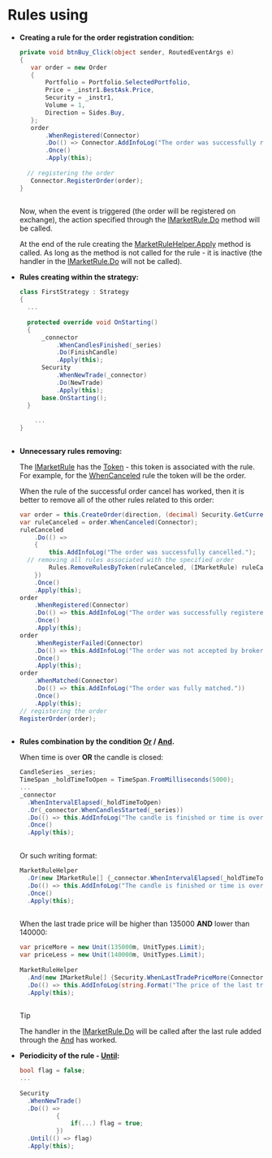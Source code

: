 # Rules using

- **Creating a rule for the order registration condition:**

  ```cs
  private void btnBuy_Click(object sender, RoutedEventArgs e)
  {
     var order = new Order
     { 
         Portfolio = Portfolio.SelectedPortfolio,
         Price = _instr1.BestAsk.Price,
         Security = _instr1,
         Volume = 1,
         Direction = Sides.Buy,
     };
     order
         .WhenRegistered(Connector)
         .Do(() => Connector.AddInfoLog("The order was successfully registered."))
         .Once()
         .Apply(this);
      
  	// registering the order
     Connector.RegisterOrder(order);
  }
  	  	  		
  ```

  Now, when the event is triggered (the order will be registered on exchange), the action specified through the [IMarketRule.Do](../api/StockSharp.Algo.IMarketRule.Do.html) method will be called. 

  At the end of the rule creating the [MarketRuleHelper.Apply](../api/StockSharp.Algo.MarketRuleHelper.Apply.html) method is called. As long as the method is not called for the rule \- it is inactive (the handler in the [IMarketRule.Do](../api/StockSharp.Algo.IMarketRule.Do.html) will not be called). 
- **Rules creating within the strategy:**

  ```cs
  class FirstStrategy : Strategy
  {
  	...
  	
  	protected override void OnStarting()
  	{
  		_connector
  			.WhenCandlesFinished(_series)
  			.Do(FinishCandle)
  			.Apply(this);
  		Security
  			.WhenNewTrade(_connector)
  			.Do(NewTrade)
  			.Apply(this);
  		base.OnStarting();
  	}
      
      ...
  }    
  	  	  		
  ```
- **Unnecessary rules removing:**

  The [IMarketRule](../api/StockSharp.Algo.IMarketRule.html) has the [Token](../api/StockSharp.Algo.IMarketRule.Token.html) \- this token is associated with the rule. For example, for the [WhenCanceled](../api/StockSharp.Algo.MarketRuleHelper.WhenCanceled.html) rule the token will be the order.

  When the rule of the successful order cancel has worked, then it is better to remove all of the other rules related to this order:

  ```cs
  var order = this.CreateOrder(direction, (decimal) Security.GetCurrentPrice(direction), Volume);
  var ruleCanceled = order.WhenCanceled(Connector);
  ruleCanceled
      .Do(() =>
      {
          this.AddInfoLog("The order was successfully cancelled.");
  	// removing all rules associated with the specified order
          Rules.RemoveRulesByToken(ruleCanceled, (IMarketRule) ruleCanceled.Token);
      })
      .Once()
      .Apply(this);
  order
      .WhenRegistered(Connector)
      .Do(() => this.AddInfoLog("The order was successfully registered."))
      .Once()
      .Apply(this);
  order
      .WhenRegisterFailed(Connector)
      .Do(() => this.AddInfoLog("The order was not accepted by broker."))
      .Once()
      .Apply(this);
  order
      .WhenMatched(Connector)
      .Do(() => this.AddInfoLog("The order was fully matched."))
      .Once()
      .Apply(this);
  // registering the order
  RegisterOrder(order);
  	  	  		
  ```
- **Rules combination by the condition [Or](../api/StockSharp.Algo.MarketRuleHelper.Or.html) \/ [And](../api/StockSharp.Algo.MarketRuleHelper.And.html).**

  When time is over **OR** the candle is closed:

  ```cs
  CandleSeries _series;
  TimeSpan _holdTimeToOpen = TimeSpan.FromMilliseconds(5000);
  ...
  _connector
  	.WhenIntervalElapsed(_holdTimeToOpen)
  	.Or(_connector.WhenCandlesStarted(_series))
  	.Do(() => this.AddInfoLog("The candle is finished or time is over."))
  	.Once()
  	.Apply(this);
  	  	  		
  ```

  Or such writing format:

  ```cs
  MarketRuleHelper
  	.Or(new IMarketRule[] {_connector.WhenIntervalElapsed(_holdTimeToOpen), _connector.WhenCandlesStarted(_series)})
  	.Do(() => this.AddInfoLog("The candle is finished or time is over."))
  	.Once()
  	.Apply(this);
  	  	  		
  ```

  When the last trade price will be higher than 135000 **AND** lower than 140000:

  ```cs
  var priceMore = new Unit(135000m, UnitTypes.Limit);
  var priceLess = new Unit(140000m, UnitTypes.Limit);
  				
  MarketRuleHelper
  	.And(new IMarketRule[] {Security.WhenLastTradePriceMore(Connector, Connector, priceMore), Security.WhenLastTradePriceLess(Connector, Connector, priceLess)})
  	.Do(() => this.AddInfoLog(string.Format("The price of the last transaction is in the range from {0} to {1}", priceMore, priceLess)))
  	.Apply(this);
  	  	  		
  ```

  > [!TIP]
  > The handler in the [IMarketRule.Do](../api/StockSharp.Algo.IMarketRule.Do.html) will be called after the last rule added through the [And](../api/StockSharp.Algo.MarketRuleHelper.And.html) has worked.
- **Periodicity of the rule \- [Until](../api/StockSharp.Algo.IMarketRule.Until.html):**

  ```cs
  bool flag = false;
  ...
  				
  Security
  	.WhenNewTrade()
  	.Do(() =>
  			{
  				if(...) flag = true;
  			})
  	.Until(() => flag)			
  	.Apply(this);
  	  	  		
  ```
